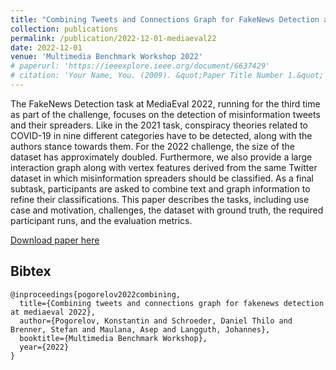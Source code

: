 ```yaml
---
title: "Combining Tweets and Connections Graph for FakeNews Detection at MediaEval 2022"
collection: publications
permalink: /publication/2022-12-01-mediaeval22
date: 2022-12-01
venue: 'Multimedia Benchmark Workshop 2022'
# paperurl: 'https://ieeexplore.ieee.org/document/6637429'
# citation: 'Your Name, You. (2009). &quot;Paper Title Number 1.&quot; <i>Journal 1</i>. 1(1).'
---
```

The FakeNews Detection task at MediaEval 2022, running for the third time as part of the challenge, focuses on the detection of misinformation tweets and their spreaders. Like in the 2021 task, conspiracy theories related to COVID-19 in nine different categories have to be detected, along with the authors stance towards them. For the 2022 challenge, the size of the dataset has approximately doubled. Furthermore, we also provide a large interaction graph along with vertex features derived from the same Twitter dataset in which misinformation spreaders should be classified. As a final subtask, participants are asked to combine text and graph information to refine their classifications. This paper describes the tasks, including use case and motivation, challenges, the dataset with ground truth, the required participant runs, and the evaluation metrics.

[Download paper here](https://www.researchgate.net/publication/371307749_Combining_Tweets_and_Connections_Graph_for_FakeNews_Detection_at_MediaEval_2022)

## Bibtex

```
@inproceedings{pogorelov2022combining,
  title={Combining tweets and connections graph for fakenews detection at mediaeval 2022},
  author={Pogorelov, Konstantin and Schroeder, Daniel Thilo and Brenner, Stefan and Maulana, Asep and Langguth, Johannes},
  booktitle={Multimedia Benchmark Workshop},
  year={2022}
}
```